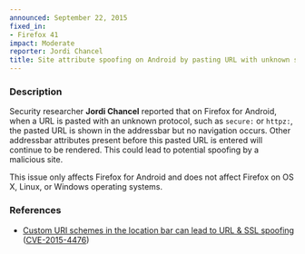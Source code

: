 ```yaml
---
announced: September 22, 2015
fixed_in:
- Firefox 41
impact: Moderate
reporter: Jordi Chancel
title: Site attribute spoofing on Android by pasting URL with unknown scheme
---
```


<h3>Description</h3>

<p>Security researcher <strong>Jordi Chancel</strong> reported that on Firefox for
Android, when a URL is pasted with an unknown protocol, such as <code>secure:</code> or
<code>httpz:</code>, the pasted URL is shown in the addressbar but no navigation occurs.
Other addressbar attributes present before this pasted URL is entered will continue to be
rendered. This could lead to potential spoofing by a malicious site. 
 </p>

<p class="note">This issue only affects Firefox for Android and does not affect Firefox on
OS X, Linux, or Windows operating systems.</p>

<h3>References</h3>

<ul>
  <li><a href="https://bugzilla.mozilla.org/show_bug.cgi?id=1162372">
        Custom URI schemes in the location bar can lead to URL &amp; SSL spoofing</a>
(<a href="http://cve.mitre.org/cgi-bin/cvename.cgi?name=CVE-2015-4476"
class="ex-ref">CVE-2015-4476</a>)</li>
</ul>


